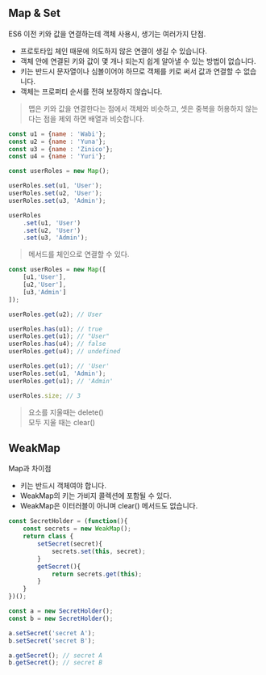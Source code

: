 ## Map & Set

ES6 이전 키와 값을 연결하는데 객체 사용시, 생기는 여러가지 단점.

- 프로토타입 체인 때문에 의도하지 않은 연결이 생길 수 있습니다.
- 객체 안에 연결된 키와 값이 몇 개나 되는지 쉽게 알아낼 수 있는 방법이 없습니다.
- 키는 반드시 문자열이나 심볼이어야 하므로 객체를 키로 써서 값과 연결할 수 없습니다.
- 객체는 프로퍼티 순서를 전혀 보장하지 않습니다.

> 맵은 키와 값을 연결한다는 점에서 객체와 비슷하고, 셋은 중복을 허용하지 않는다는 점을 제외 하면 배열과 비슷합니다.

```js
const u1 = {name : 'Wabi'};
const u2 = {name : 'Yuna'};
const u3 = {name : 'Zinico'};
const u4 = {name : 'Yuri'};

const userRoles = new Map();
```

```js
userRoles.set(u1, 'User');
userRoles.set(u2, 'User');
userRoles.set(u3, 'Admin');
```

```js
userRoles
    .set(u1, 'User')
    .set(u2, 'User')
    .set(u3, 'Admin');
```

> 메서드를 체인으로 연결할 수 있다.

```js
const userRoles = new Map([
    [u1,'User'],
    [u2,'User'],
    [u3,'Admin']
]);

userRoles.get(u2); // User

userRoles.has(u1); // true
userRoles.get(u1); // "User"
userRoles.has(u4); // false
userRoles.get(u4); // undefined

userRoles.get(u1); // 'User'
userRoles.set(u1, 'Admin');
userRoles.get(u1); // 'Admin'

userRoles.size; // 3
```

> 요소를 지울때는 delete() \
모두 지울 때는 clear()

## WeakMap

Map과 차이점
- 키는 반드시 객체여야 합니다.
- WeakMap의 키는 가비지 콜렉션에 포함될 수 있다.
- WeakMap은 이터러블이 아니며 clear() 메서드도 없습니다.

```js
const SecretHolder = (function(){
    const secrets = new WeakMap();
    return class {
        setSecret(secret){
            secrets.set(this, secret);
        }
        getSecret(){
            return secrets.get(this);
        }
    }
})();

const a = new SecretHolder();
const b = new SecretHolder();

a.setSecret('secret A');
b.setSecret('secret B');

a.getSecret(); // secret A
b.getSecret(); // secret B
```